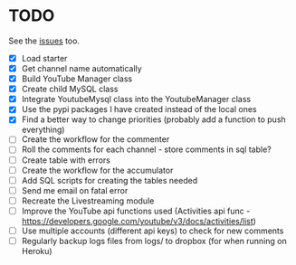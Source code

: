 # TODO
See the [issues](https://github.com/drkostas/youbot/issues) too.
- [X] Load starter
- [X] Get channel name automatically
- [X] Build YouTube Manager class
- [X] Create child MySQL class
- [X] Integrate YoutubeMysql class into the YoutubeManager class
- [X] Use the pypi packages I have created instead of the local ones
- [X] Find a better way to change priorities (probably add a function to push everything)
- [ ] Create the workflow for the commenter
- [ ] Roll the comments for each channel - store comments in sql table?
- [ ] Create table with errors
- [ ] Create the workflow for the accumulator
- [ ] Add SQL scripts for creating the tables needed
- [ ] Send me email on fatal error
- [ ] Recreate the Livestreaming module
- [ ] Improve the YouTube api functions used (Activities api func - https://developers.google.com/youtube/v3/docs/activities/list)
- [ ] Use multiple accounts (different api keys) to check for new comments
- [ ] Regularly backup logs files from logs/ to dropbox (for when running on Heroku)
